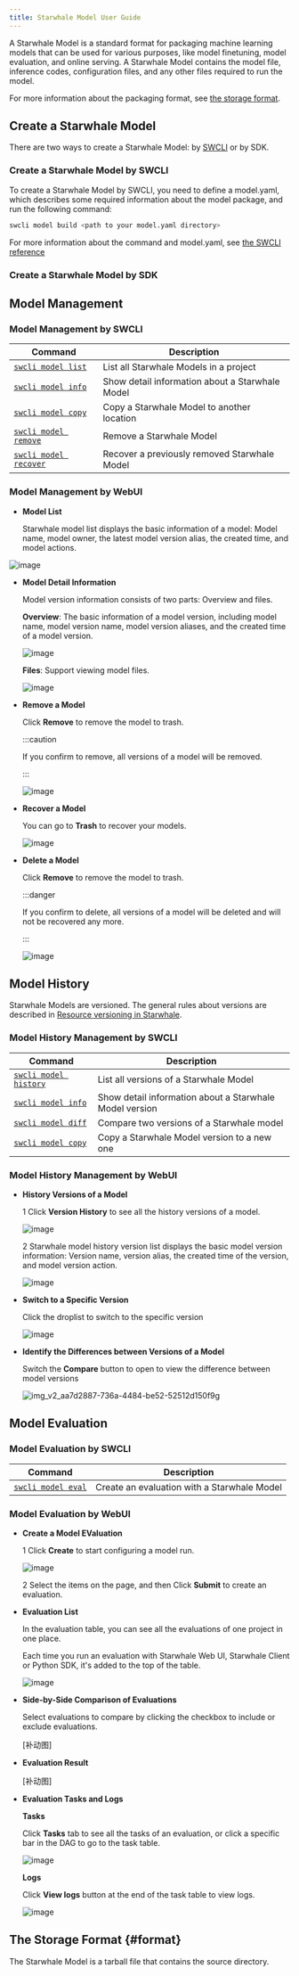 ```yaml
---
title: Starwhale Model User Guide
---
```


A Starwhale Model is a standard format for packaging machine learning models that can be used for various purposes, like model finetuning, model evaluation, and online serving. A Starwhale Model contains the model file, inference codes, configuration files, and any other files required to run the model.

For more information about the packaging format, see [the storage format](#format).

## Create a Starwhale Model

There are two ways to create a Starwhale Model: by [SWCLI](../reference/swcli/model.md) or by SDK.

### Create a Starwhale Model by SWCLI

To create a Starwhale Model by SWCLI, you need to define a model.yaml, which describes some required information about the model package, and run the following command:

```bash
swcli model build <path to your model.yaml directory>
```

For more information about the command and model.yaml, see [the SWCLI reference](../reference/swcli/model.md#build)

### Create a Starwhale Model by SDK

## Model Management

### Model Management by SWCLI

| Command | Description |
| ------- | ----------- |
| [`swcli model list`](../reference/swcli/model.md#list) | List all Starwhale Models in a project |
| [`swcli model info`](../reference/swcli/model.md#info) | Show detail information about a Starwhale Model |
| [`swcli model copy`](../reference/swcli/model.md#copy) | Copy a Starwhale Model to another location |
| [`swcli model remove`](../reference/swcli/model.md#remove) | Remove a Starwhale Model |
| [`swcli model recover`](../reference/swcli/model.md#recover) | Recover a previously removed Starwhale Model |

### Model Management by WebUI

- **Model List**
  
  Starwhale model list displays the basic information of a model: Model name, model owner, the latest model version alias, the created time, and model actions.

 ![image](https://github.com/lijing-susan/docs/assets/101299635/885ae4f9-9f6e-4f6d-8f63-2c0ec902c2ca)

- **Model Detail Information**
  
  Model version information consists of two parts: Overview and files.

  **Overview**: The basic information of a model version, including model name, model version name, model version aliases, and the created time of a model version.

  ![image](https://github.com/lijing-susan/docs/assets/101299635/7bc6b6df-dfd1-411a-b37c-66d8ae212fdf)
  
  **Files**: Support viewing model files.

  ![image](https://github.com/lijing-susan/docs/assets/101299635/6e16250b-e21f-4ed6-98f2-55ba32ce7e67)

- **Remove a Model**

  Click **Remove** to remove the model to trash.

  :::caution
  
  If you confirm to remove, all versions of a model will be removed.
  
  :::

  ![image](https://github.com/lijing-susan/docs/assets/101299635/a0691d1f-5c7b-45ba-b33b-f00d21ae20ec)

- **Recover a Model**
  
  You can go to **Trash** to recover your models.
  
  ![image](https://github.com/lijing-susan/docs/assets/101299635/3dcacd14-1d89-4457-bfd2-255ca104e272)

- **Delete a Model**

  Click **Remove** to remove the model to trash.  

  :::danger

  If you confirm to delete, all versions of a model will be deleted and will not be recovered any more.
  
  :::

  ![image](https://github.com/lijing-susan/docs/assets/101299635/9c6e7a4e-9e3a-452b-8038-04fea20b8e05)
  
## Model History

Starwhale Models are versioned. The general rules about versions are described in [Resource versioning in Starwhale](../concepts/versioning.md).

### Model History Management by SWCLI

| Command | Description |
| ------- | ----------- |
| [`swcli model history`](../reference/swcli/model.md#list) | List all versions of a Starwhale Model |
| [`swcli model info`](../reference/swcli/model.md#info) | Show detail information about a Starwhale Model version |
| [`swcli model diff`](../reference/swcli/model.md#diff) | Compare two versions of a Starwhale model |
| [`swcli model copy`](../reference/swcli/model.md#copy) | Copy a Starwhale Model version to a new one |

### Model History Management by WebUI

- **History Versions of a Model**

  1 Click **Version History** to see all the history versions of a model.

  ![image](https://user-images.githubusercontent.com/101299635/236391862-ef6b8905-e9e5-4781-b92c-43e276e7bf84.png)

  2 Starwhale model history version list displays the basic model version information: Version name, version alias, the created time of the version, and model version action.

  ![image](https://user-images.githubusercontent.com/101299635/236392797-b2582a8e-e1dc-46a1-8e63-5f263f9bac6d.png)

- **Switch to a Specific Version**

  Click the droplist to switch to the specific version

  ![image](https://user-images.githubusercontent.com/101299635/236405873-658fd8a6-2b3d-4c7a-922a-06af3eb74df8.png)

- **Identify the Differences between Versions of a Model**

   Switch the **Compare** button to open to view the difference between model versions

   ![img_v2_aa7d2887-736a-4484-be52-52512d150f9g](https://user-images.githubusercontent.com/101299635/236408520-6f165c5a-dd68-477b-a137-a005696c2d27.jpg)

## Model Evaluation

### Model Evaluation by SWCLI

| Command | Description |
| ------- | ----------- |
| [`swcli model eval`](../reference/swcli/model.md#eval) | Create an evaluation with a Starwhale Model |

### Model Evaluation by WebUI

- **Create a Model EValuation**

  1 Click **Create** to start configuring a model run.

  ![image](https://github.com/lijing-susan/docs/assets/101299635/6bf68f43-0ec0-406d-bbb7-6e9351457c25)

  2 Select the items on the page, and then Click **Submit** to create an evaluation.

- **Evaluation List**

  In the evaluation table, you can see all the evaluations of one project in one place.

  Each time you run an evaluation with Starwhale Web UI, Starwhale Client or Python SDK, it's added to the top of the table.

  ![image](https://github.com/lijing-susan/docs/assets/101299635/24087224-c0f2-40db-a565-5a79f2f0db35)

- **Side-by-Side Comparison of Evaluations**

  Select evaluations to compare by clicking the checkbox to include or exclude evaluations.
  
  [补动图]
  
- **Evaluation Result**

  [补动图]

- **Evaluation Tasks and Logs**
  
  **Tasks**

  Click **Tasks** tab to see all the tasks of an evaluation, or click a specific bar in the DAG to go to the task table.

  ![image](https://github.com/lijing-susan/starwhale/assets/101299635/2f580fa4-868e-4d8d-b14a-ea72396fd757)

  **Logs**

  Click **View logs** button at the end of the task table to view logs.

  ![image](https://github.com/lijing-susan/starwhale/assets/101299635/f1b896a7-f55b-40c9-a419-f44e0a3575fa)

## The Storage Format {#format}

The Starwhale Model is a tarball file that contains the source directory.
